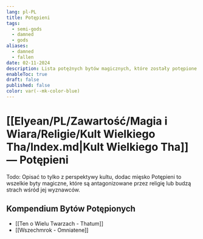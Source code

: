 ```yaml
---
lang: pl-PL
title: Potępieni
tags:
  - semi-gods
  - damned
  - gods
aliases:
  - damned
  - fallen
date: 02-11-2024
description: Lista potężnych bytów magicznych, które zostały potępione przez Kult Wielkiego Tha.
enableToc: true
draft: false
published: false
color: var(--mk-color-blue)
---
```

# [[Elyean/PL/Zawartość/Magia i Wiara/Religie/Kult Wielkiego Tha/Index.md|Kult Wielkiego Tha]] — Potępieni

Todo: Opisać to tylko z perspektywy kultu, dodac mięsko
Potępieni to wszelkie byty magiczne, które są antagonizowane przez religię lub budzą strach wśród jej wyznawców.

## Kompendium Bytów Potępionych

- [[Ten o Wielu Twarzach - Thatum]]
- [[Wszechmrok - Omniatene]]